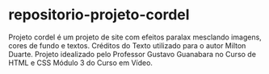 # repositorio-projeto-cordel
 Projeto cordel é um projeto de site com efeitos paralax mesclando imagens, cores de fundo e textos. Créditos do Texto utilizado para o autor Milton Duarte. Projeto idealizado pelo Professor Gustavo Guanabara no Curso de HTML e CSS Módulo 3 do Curso em Vídeo.
 
